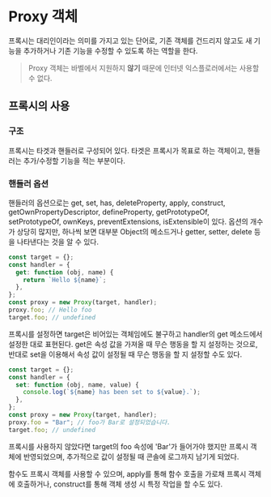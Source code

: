 # Proxy 객체

프록시는 대리인이라는 의미를 가지고 있는 단어로, 기존 객체를 건드리지 않고도 새 기능을 추가하거나 기존 기능을 수정할 수 있도록 하는 역할을 한다.

> Proxy 객체는 바벨에서 지원하지 **않기** 때문에 인터넷 익스플로러에서는 사용할 수 없다.

## 프록시의 사용

### 구조

프록시는 타겟과 핸들러로 구성되어 있다. 타겟은 프록시가 목표로 하는 객체이고, 핸들러는 추가/수정할 기능을 적는 부분이다.

### 핸들러 옵션

핸들러의 옵션으로는 get, set, has, deleteProperty, apply, construct, getOwnPropertyDescriptor, defineProperty, getPrototypeOf, setPrototypeOf, ownKeys, preventExtensions, isExtensible이 있다. 옵션의 개수가 상당히 많지만, 하나씩 보면 대부분 Object의 메소드거나 getter, setter, delete 등을 나타낸다는 것을 알 수 있다.

```javascript
const target = {};
const handler = {
  get: function (obj, name) {
    return `Hello ${name}`;
  },
};
const proxy = new Proxy(target, handler);
proxy.foo; // Hello foo
target.foo; // undefined
```

프록시를 설정하면 target은 비어있는 객체임에도 불구하고 handler의 get 메소드에서 설정한 대로 표현된다. get은 속성 값을 가져올 때 무슨 행동을 할 지 설정하는 것으로, 반대로 set을 이용해서 속성 값이 설정될 때 무슨 행동을 할 지 설정할 수도 있다.

```javascript
const target = {};
const handler = {
  set: function (obj, name, value) {
    console.log(`${name} has been set to ${value}.`);
  },
};
const proxy = new Proxy(target, handler);
proxy.foo = "Bar"; // foo가 Bar로 설정되었습니다.
target.foo; // undefined
```

프록시를 사용하지 않았다면 target의 foo 속성에 'Bar'가 들어가야 했지만 프록시 객체에 반영되었으며, 추가적으로 값이 설정될 때 콘솔에 로그까지 남기게 되었다.

함수도 프록시 객체를 사용할 수 있으며, apply를 통해 함수 호출을 가로채 프록시 객체에 호출하거나, construct를 통해 객체 생성 시 특정 작업을 할 수도 있다.
